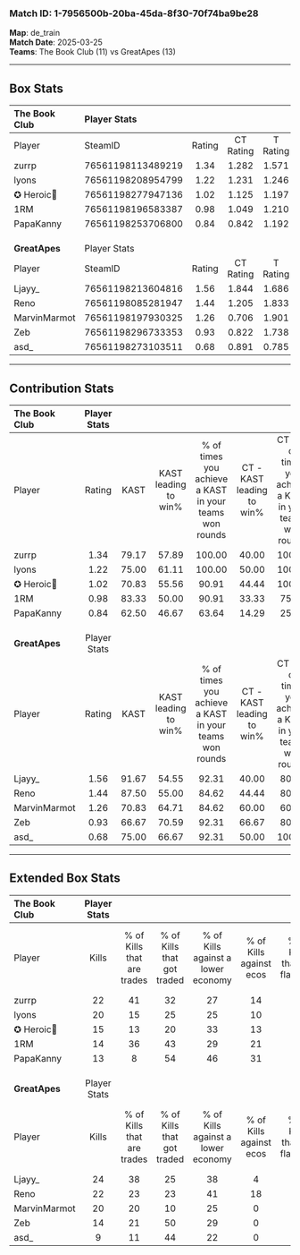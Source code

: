 ### Match ID: 1-7956500b-20ba-45da-8f30-70f74ba9be28  
**Map**: de_train  
**Match Date**: 2025-03-25  
**Teams**: The Book Club (11) vs GreatApes (13)  

---  

## Box Stats  

| **The Book Club** | Player Stats      |        |           |          |       |       |       |         |        |      |     |
| :- | :- | :-: | :-: | :-: | :-: | :-: | :-: | :-: | :-: | :-: | :-: |
| Player            | SteamID           | Rating | CT Rating | T Rating | KAST  |  ADR  | Kills | Assists | Deaths | K/D  | HS% |
| zurrp             | 76561198113489219 |  1.34  |   1.282   |  1.571   | 79.17 | 87.8  |  22   |    6    |   18   | 1.22 | 54  |
| lyons             | 76561198208954799 |  1.22  |   1.231   |  1.246   | 75.00 | 71.8  |  20   |    3    |   16   | 1.25 | 45  |
| ✪ Heroic🎃        | 76561198277947136 |  1.02  |   1.125   |  1.197   | 70.83 | 83.8  |  15   |    8    |   18   | 0.83 | 20  |
| 1RM               | 76561198196583387 |  0.98  |   1.049   |  1.210   | 83.33 | 63.7  |  14   |    6    |   19   | 0.74 | 42  |
| PapaKanny         | 76561198253706800 |  0.84  |   0.842   |  1.192   | 62.50 | 77.8  |  13   |   11    |   20   | 0.65 | 53  |
|                   |                   |        |           |          |       |       |       |         |        |      |     |
|                   |                   |        |           |          |       |       |       |         |        |      |     |
|                   |                   |        |           |          |       |       |       |         |        |      |     |
| **GreatApes**     | Player Stats      |        |           |          |       |       |       |         |        |      |     |
| Player            | SteamID           | Rating | CT Rating | T Rating | KAST  |  ADR  | Kills | Assists | Deaths | K/D  | HS% |
| Ljayy_            | 76561198213604816 |  1.56  |   1.844   |  1.686   | 91.67 | 101.8 |  24   |    9    |   18   | 1.33 | 50  |
| Reno              | 76561198085281947 |  1.44  |   1.205   |  1.833   | 87.50 | 91.2  |  22   |    7    |   17   | 1.29 | 59  |
| MarvinMarmot      | 76561198197930325 |  1.26  |   0.706   |  1.901   | 70.83 | 80.9  |  20   |    3    |   14   | 1.43 | 25  |
| Zeb               | 76561198296733353 |  0.93  |   0.822   |  1.738   | 66.67 | 89.0  |  14   |   10    |   20   | 0.70 | 57  |
| asd_              | 76561198273103511 |  0.68  |   0.891   |  0.785   | 75.00 | 35.0  |   9   |    3    |   17   | 0.53 | 66  |
---  

## Contribution Stats  

| **The Book Club** | Player Stats |       |                      |                                                        |                           |                                                             |                          |                                                            |
| :- | :-: | :-: | :-: | :-: | :-: | :-: | :-: | :-: |
| Player            |    Rating    | KAST  | KAST leading to win% | % of times you achieve a KAST in your teams won rounds | CT - KAST leading to win% | CT - % of times you achieve a KAST in your teams won rounds | T - KAST leading to win% | T - % of times you achieve a KAST in your teams won rounds |
| zurrp             |     1.34     | 79.17 |        57.89         |                         100.00                         |           40.00           |                           100.00                            |          77.78           |                           100.00                           |
| lyons             |     1.22     | 75.00 |        61.11         |                         100.00                         |           50.00           |                           100.00                            |          70.00           |                           100.00                           |
| ✪ Heroic🎃        |     1.02     | 70.83 |        55.56         |                         90.91                          |           44.44           |                           100.00                            |          66.67           |                           85.71                            |
| 1RM               |     0.98     | 83.33 |        50.00         |                         90.91                          |           33.33           |                            75.00                            |          63.64           |                           100.00                           |
| PapaKanny         |     0.84     | 62.50 |        46.67         |                         63.64                          |           14.29           |                            25.00                            |          75.00           |                           85.71                            |
|                   |              |       |                      |                                                        |                           |                                                             |                          |                                                            |
|                   |              |       |                      |                                                        |                           |                                                             |                          |                                                            |
|                   |              |       |                      |                                                        |                           |                                                             |                          |                                                            |
| **GreatApes**     | Player Stats |       |                      |                                                        |                           |                                                             |                          |                                                            |
| Player            |    Rating    | KAST  | KAST leading to win% | % of times you achieve a KAST in your teams won rounds | CT - KAST leading to win% | CT - % of times you achieve a KAST in your teams won rounds | T - KAST leading to win% | T - % of times you achieve a KAST in your teams won rounds |
| Ljayy_            |     1.56     | 91.67 |        54.55         |                         92.31                          |           40.00           |                            80.00                            |          66.67           |                           100.00                           |
| Reno              |     1.44     | 87.50 |        55.00         |                         84.62                          |           44.44           |                            80.00                            |          63.64           |                           87.50                            |
| MarvinMarmot      |     1.26     | 70.83 |        64.71         |                         84.62                          |           60.00           |                            60.00                            |          66.67           |                           100.00                           |
| Zeb               |     0.93     | 66.67 |        70.59         |                         92.31                          |           66.67           |                            80.00                            |          72.73           |                           100.00                           |
| asd_              |     0.68     | 75.00 |        66.67         |                         92.31                          |           50.00           |                           100.00                            |          87.50           |                           87.50                            |
---  

## Extended Box Stats  

| **The Book Club** | Player Stats |                            |                            |                                    |                         |                              |                                 |        |                             |                                     |                          |                               |                            |
| :- | :-: | :-: | :-: | :-: | :-: | :-: | :-: | :-: | :-: | :-: | :-: | :-: | :-: |
| Player            |    Kills     | % of Kills that are trades | % of Kills that got traded | % of Kills against a lower economy | % of Kills against ecos | % of Kills that are flawless | % of Kills that are close duels | Deaths | % of Deaths that get traded | % of Deaths against a lower economy | % of Deaths against ecos | % of Deaths that are flawless | % of Deaths that are close |
| zurrp             |      22      |             41             |             32             |                 27                 |           14            |              64              |                5                |   18   |             22              |                 17                  |            6             |              83               |             6              |
| lyons             |      20      |             15             |             25             |                 25                 |           10            |              85              |                0                |   16   |              6              |                 19                  |            13            |              56               |             0              |
| ✪ Heroic🎃        |      15      |             13             |             20             |                 33                 |           13            |              67              |                7                |   18   |             22              |                 28                  |            17            |              56               |             17             |
| 1RM               |      14      |             36             |             43             |                 29                 |           21            |              71              |               14                |   19   |             32              |                 16                  |            11            |              47               |             5              |
| PapaKanny         |      13      |             8              |             54             |                 46                 |           31            |              62              |                8                |   20   |             40              |                 20                  |            10            |              75               |             5              |
|                   |              |                            |                            |                                    |                         |                              |                                 |        |                             |                                     |                          |                               |                            |
|                   |              |                            |                            |                                    |                         |                              |                                 |        |                             |                                     |                          |                               |                            |
|                   |              |                            |                            |                                    |                         |                              |                                 |        |                             |                                     |                          |                               |                            |
| **GreatApes**     | Player Stats |                            |                            |                                    |                         |                              |                                 |        |                             |                                     |                          |                               |                            |
| Player            |    Kills     | % of Kills that are trades | % of Kills that got traded | % of Kills against a lower economy | % of Kills against ecos | % of Kills that are flawless | % of Kills that are close duels | Deaths | % of Deaths that get traded | % of Deaths against a lower economy | % of Deaths against ecos | % of Deaths that are flawless | % of Deaths that are close |
| Ljayy_            |      24      |             38             |             25             |                 38                 |            4            |              67              |               13                |   18   |             50              |                 33                  |            6             |              61               |             17             |
| Reno              |      22      |             23             |             23             |                 41                 |           18            |              55              |                5                |   17   |             29              |                 29                  |            0             |              76               |             0              |
| MarvinMarmot      |      20      |             20             |             10             |                 25                 |            0            |              70              |                5                |   14   |             14              |                 36                  |            0             |              64               |             0              |
| Zeb               |      14      |             21             |             50             |                 29                 |            0            |              93              |                0                |   20   |             30              |                 35                  |            5             |              65               |             10             |
| asd_              |      9       |             11             |             44             |                 22                 |            0            |              56              |               11                |   17   |             41              |                 29                  |            0             |              88               |             0              |
